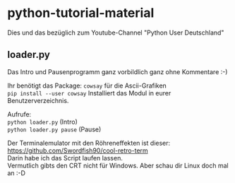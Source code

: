 # python-tutorial-material
Dies und das bezüglich zum Youtube-Channel "Python User Deutschland"

## loader.py
Das Intro und Pausenprogramm ganz vorbildlich ganz ohne Kommentare :-)

Ihr benötigt das Package: `cowsay` für die Ascii-Grafiken  
`pip install --user cowsay` Installiert das Modul in eurer Benutzerverzeichnis.

Aufrufe:  
`python loader.py` (Intro)  
`python loader.py pause` (Pause)  

Der Terminalemulator mit den Röhreneffekten ist dieser:  
https://github.com/Swordfish90/cool-retro-term  
Darin habe ich das Script laufen lassen.  
Vermutlich gibts den CRT nicht für Windows. Aber schau dir Linux doch mal an :-D
